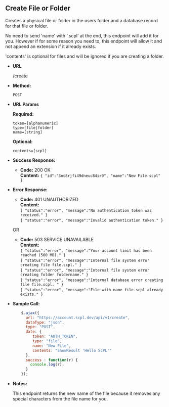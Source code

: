**Create File or Folder**
----
Creates a physical file or folder in the users folder and a database record for that file or folder.

No need to send 'name' with '.scpl' at the end, this endpoint will add it for you. However if for some reason you need to, this endpoint will allow it and not append an extension if it already exists.

'contents' is optional for files and will be ignored if you are creating a folder.

* **URL**

  /create

* **Method:**

  `POST`

*  **URL Params**

   **Required:**

   `token=[alphanumeric]`<br/>
   `type=[file|folder]`<br/>
   `name=[string]`

   **Optional:**

   `contents=[scpl]`

  * **Success Response:**

     * **Code:** 200 OK <br />
       **Content:** `{ "id":"3nc8rjfi49dneuc84ir9", "name":"New File.scpl" }`

   * **Error Response:**

      * **Code:** 401 UNAUTHORIZED <br />
     **Content:**<br/>
     `{ "status":"error", "message":"No authentication token was received." }`<br/>
     `{ "status":"error", "message":"Invalid authentication token." }`

     OR

     * **Code:** 503 SERVICE UNAVAILABLE <br />
       **Content:**<br/>
       `{ "status":"error", "message":"Your account limit has been reached (500 MB)." }`<br/>
       `{ "status":"error", "message":"Internal file system error creating file file.scpl." }`<br/>
       `{ "status":"error", "message":"Internal file system error creating folder foldername." }`<br/>
       `{ "status":"error", "message":"Internal database error creating file file.scpl. " }`<br/>
       `{ "status":"error", "message":"File with name file.scpl already exists." }`

   * **Sample Call:**

```javascript
       $.ajax({
         url: "https://account.scpl.dev/api/v1/create",
         dataType: "json",
         type: "POST",
         date: {
            token: "AUTH_TOKEN",
            type: "file",
            name: "New File",
            contents: "ShowResult 'Hello ScPL'"
         },
         success : function(r) {
           console.log(r);
         }
       });
```

   * **Notes:**

     This endpoint returns the new name of the file because it removes any special characters from the file name for you.
